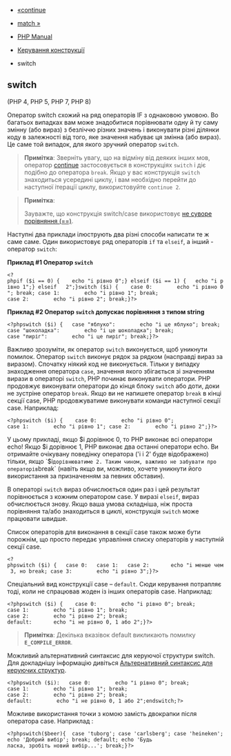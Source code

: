 - [«continue](control-structures.continue.md)
- [match »](control-structures.match.md)

- [PHP Manual](index.md)
- [Керування конструкції](language.control-structures.md)
- switch

## switch

(PHP 4, PHP 5, PHP 7, PHP 8)

Оператор switch схожий на ряд операторів IF з однаковою умовою. Во
багатьох випадках вам може знадобитися порівнювати одну й ту саму змінну
(або вираз) з безліччю різних значень і виконувати різні
ділянки коду в залежності від того, яке значення набуває ця
змінна (або вираз). Це саме той випадок, для якого зручний
оператор `switch`.

> **Примітка**: Зверніть увагу, що на відміну від деяких інших
> мов, оператор [continue](control-structures.continue.md)
> застосовується в конструкціях `switch` і діє подібно до оператора
> `break`. Якщо у вас конструкція `switch` знаходиться усередині циклу, і вам
> необхідно перейти до наступної ітерації циклу, використовуйте
> `continue 2`.

> **Примітка**:
>
> Зауважте, що конструкція switch/case використовує [не суворе порівняння
> (==)](types.comparisons.md#types.comparisions-loose).

Наступні два приклади ілюструють два різні способи написати те ж саме
саме. Один використовує ряд операторів `if` та `elseif`, а інший -
оператор `switch`:

**Приклад #1 Оператор `switch`**

`<?phpif ($i == 0) {    echo "i рівно 0";} elseif ($i == 1) {   echo "i рівно 1";} elseif   2";}switch ($i) {    case 0:        echo "i рівно 0"; break; case 1:        echo "i рівно 1"; break; case 2:        echo "i рівно 2"; break;}?> `

**Приклад #2 Оператор `switch` допускає порівняння з типом string**

`<?phpswitch ($i) {   case "яблуко":        echo "i це яблуко"; break; case "шоколадка":        echo "i це шоколадка"; break; case "пиріг":        echo "i це пиріг"; break;}?> `

Важливо зрозуміти, як оператор `switch` виконується, щоб уникнути помилок.
Оператор `switch` виконує рядок за рядком (насправді вираз
за виразом). Спочатку ніякий код не виконується. Тільки у випадку
знаходження оператора `case`, значення якого збігається зі значенням
вирази в операторі `switch`, PHP починає виконувати оператори. PHP
продовжує виконувати оператори до кінця блоку `switch` або доти,
доки не зустріне оператор `break`. Якщо ви не напишете оператор `break`
в кінці секції case, PHP продовжуватиме виконувати команди наступної
секції case. Наприклад:

`<?phpswitch ($i) {    case 0:        echo "i рівно 0"; case 1:        echo "i рівно 1"; case 2:        echo "i рівно 2";}?> `

У цьому прикладі, якщо $i дорівнює 0, то PHP виконає всі оператори echo!
Якщо $i дорівнює 1, PHP виконає два останні оператори echo. Ви
отримайте очікувану поведінку оператора ('i і 2' буде відображено)
тільки, якщо `$i` дорівнюватиме 2. Таким чином, важливо не забувати про
операторів `break` (навіть якщо ви, можливо, хочете уникнути його
використання за призначенням за певних обставин).

В операторі `switch` вираз обчислюється один раз і цей результат
порівнюється з кожним оператором case. У виразі `elseif`, вираз
обчислюється знову. Якщо ваша умова складніша, ніж проста
порівняння та/або знаходиться в циклі, конструкція `switch` може працювати
швидше.

Список операторів для виконання в секції case також може бути порожнім,
що просто передає управління списку операторів у наступній секції
case.

` <?phpswitch ($i) {   case 0:   case 1:   case 2:       echo "i менше чем 3, но break; case 3:        echo "i рівно 3";}?> `

Спеціальний вид конструкції case – `default`. Сюди керування потрапляє
тоді, коли не спрацював жоден із інших операторів case. Наприклад:

`<?phpswitch ($i) {    case 0:        echo "i рівно 0"; break; case 1:        echo "i рівно 1"; break; case 2:        echo "i рівно 2"; break; default:       echo "i не рівно 0, 1 або 2";}?> `

> **Примітка**: Декілька вказівок default викликають помилку
> **`E_COMPILE_ERROR`**.

Можливий альтернативний синтаксис для керуючої структури switch. Для
докладнішу інформацію дивіться [Альтернативний синтаксис для керуючих структур](control-structures.alternative-syntax.md).

`<?phpswitch ($i):   case 0:        echo "і рівно 0"; break; case 1:        echo "i рівно 1"; break; case 2:        echo "i рівно 2"; break; default:        echo "i не рівно 0, 1 або 2";endswitch;?> `

Можливе використання точки з комою замість двокрапки після оператора
case. Наприклад :

`<?phpswitch($beer){  case 'tuborg'; case 'carlsberg'; case 'heineken'; echo 'Добрий вибір'; break; default; echo 'Будь ласка, зробіть новий вибір...'; break;}?> `
